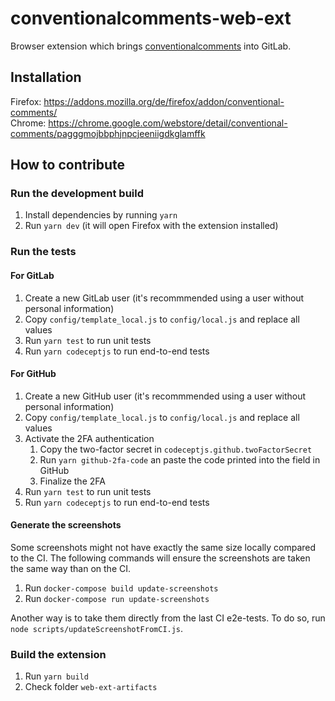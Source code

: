 # conventionalcomments-web-ext

Browser extension which brings [conventionalcomments](https://conventionalcomments.org/) into GitLab.

## Installation

Firefox: https://addons.mozilla.org/de/firefox/addon/conventional-comments/  
Chrome: https://chrome.google.com/webstore/detail/conventional-comments/pagggmojbbphjnpcjeeniigdkglamffk

## How to contribute

### Run the development build

1. Install dependencies by running `yarn`
1. Run `yarn dev` (it will open Firefox with the extension installed)

### Run the tests

#### For GitLab

1. Create a new GitLab user (it's recommmended using a user without personal information)
1. Copy `config/template_local.js` to `config/local.js` and replace all values
1. Run `yarn test` to run unit tests
1. Run `yarn codeceptjs` to run end-to-end tests

#### For GitHub

1. Create a new GitHub user (it's recommmended using a user without personal information)
1. Copy `config/template_local.js` to `config/local.js` and replace all values
1. Activate the 2FA authentication
   1. Copy the two-factor secret in `codeceptjs.github.twoFactorSecret`
   1. Run `yarn github-2fa-code` an paste the code printed into the field in GitHub
   1. Finalize the 2FA
1. Run `yarn test` to run unit tests
1. Run `yarn codeceptjs` to run end-to-end tests

#### Generate the screenshots

Some screenshots might not have exactly the same size locally compared to the CI. The following commands will ensure the screenshots are taken the same way than on the CI.

1. Run `docker-compose build update-screenshots`
1. Run `docker-compose run update-screenshots`

Another way is to take them directly from the last CI e2e-tests. To do so, run `node scripts/updateScreenshotFromCI.js`.

### Build the extension

1. Run `yarn build`
1. Check folder `web-ext-artifacts`
